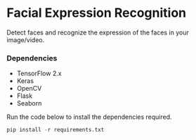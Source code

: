 # Facial Expression Recognition
Detect faces and recognize the expression of the faces in your image/video.

### Dependencies
- TensorFlow 2.x
- Keras
- OpenCV
- Flask
- Seaborn


Run the code below to install the dependencies required.
```python
pip install -r requirements.txt
```



